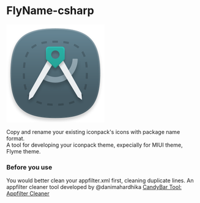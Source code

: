 # FlyName-csharp
![alt text](https://raw.githubusercontent.com/antoniacrespoa2/FlyName-csharp/master/appfilte_to_flyme_theme_icons/Res/designer_tools.png)

Copy and rename your existing iconpack's icons with package name format.  
A tool for developing your iconpack theme, expecially for MIUI theme, Flyme theme.

### Before you use
You would better clean your appfilter.xml first, cleaning duplicate lines.
An appfilter cleaner tool developed by @danimahardhika [CandyBar Tool: Appfilter Cleaner](https://github.com/danimahardhika/candybar-library/wiki/CandyBar-Tools#2-appfilter-cleaner)
